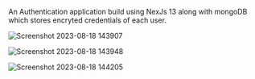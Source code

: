 An Authentication application build using NexJs 13 along with mongoDB which stores encryted credentials of each user.


![Screenshot 2023-08-18 143907](https://github.com/kewalkhondekar25/NextJs-Auth/assets/121751972/df32a6d2-8684-463e-8f66-54b3e6c9c89f)


![Screenshot 2023-08-18 143948](https://github.com/kewalkhondekar25/NextJs-Auth/assets/121751972/8d99d3a5-2d54-4835-9b96-b607968e5faa)

![Screenshot 2023-08-18 144205](https://github.com/kewalkhondekar25/NextJs-Auth/assets/121751972/6d0a8f07-d234-4edc-b276-28e67db10c95)
